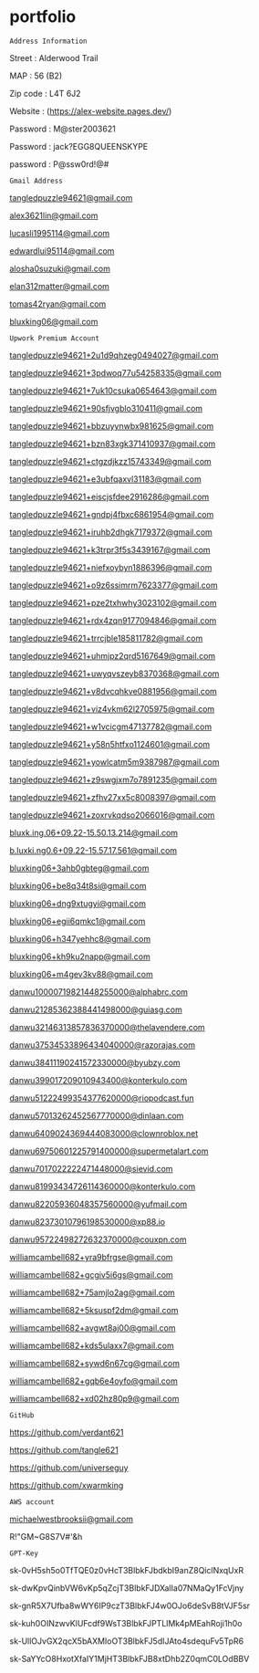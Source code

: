 # portfolio

`Address Information`

Street : Alderwood Trail

MAP : 56 (B2)

Zip code : L4T 6J2

Website : (https://alex-website.pages.dev/)

Password : M@ster2003621

Password : jack?EGG8QUEENSKYPE

password : P@ssw0rd!@#

`Gmail Address`

tangledpuzzle94621@gmail.com

alex3621lin@gmail.com

lucasli1995114@gmail.com

edwardlui95114@gmail.com

alosha0suzuki@gmail.com

elan312matter@gmail.com

tomas42ryan@gmail.com

bluxking06@gmail.com

`Upwork Premium Account`

tangledpuzzle94621+2u1d9qhzeg0494027@gmail.com

tangledpuzzle94621+3pdwoq77u54258335@gmail.com

tangledpuzzle94621+7uk10csuka0654643@gmail.com

tangledpuzzle94621+90sfjvgblo310411@gmail.com

tangledpuzzle94621+bbzuyynwbx981625@gmail.com

tangledpuzzle94621+bzn83xgk371410937@gmail.com

tangledpuzzle94621+ctgzdjkzz15743349@gmail.com

tangledpuzzle94621+e3ubfqaxvl31183@gmail.com

tangledpuzzle94621+eiscjsfdee2916286@gmail.com

tangledpuzzle94621+gndpj4fbxc6861954@gmail.com

tangledpuzzle94621+iruhb2dhgk7179372@gmail.com

tangledpuzzle94621+k3trpr3f5s3439167@gmail.com

tangledpuzzle94621+niefxoybyn1886396@gmail.com

tangledpuzzle94621+o9z6ssimrm7623377@gmail.com

tangledpuzzle94621+pze2txhwhy3023102@gmail.com

tangledpuzzle94621+rdx4zqn9177094846@gmail.com

tangledpuzzle94621+trrcjble185811782@gmail.com

tangledpuzzle94621+uhmjpz2qrd5167649@gmail.com

tangledpuzzle94621+uwyqvszeyb8370368@gmail.com

tangledpuzzle94621+v8dvcqhkve0881956@gmail.com

tangledpuzzle94621+viz4vkm62l2705975@gmail.com

tangledpuzzle94621+w1vcicgm47137782@gmail.com

tangledpuzzle94621+y58n5htfxo1124601@gmail.com

tangledpuzzle94621+yowlcatm5m9387987@gmail.com

tangledpuzzle94621+z9swgjxm7o7891235@gmail.com

tangledpuzzle94621+zfhv27xx5c8008397@gmail.com

tangledpuzzle94621+zoxrvkqdso2066016@gmail.com

bluxk.ing.06+09.22-15.50.13.214@gmail.com

b.luxki.ng0.6+09.22-15.57.17.561@gmail.com

bluxking06+3ahb0gbteg@gmail.com

bluxking06+be8q34t8si@gmail.com

bluxking06+dng9xtugyi@gmail.com

bluxking06+egii6qmkc1@gmail.com

bluxking06+h347yehhc8@gmail.com

bluxking06+kh9ku2napp@gmail.com

bluxking06+m4gev3kv88@gmail.com

danwu10000719821448255000@alphabrc.com

danwu21285362388441498000@guiasg.com

danwu32146313857836370000@thelavendere.com

danwu37534533896434040000@razorajas.com

danwu38411190241572330000@byubzy.com

danwu399017209010943400@konterkulo.com

danwu51222499354377620000@riopodcast.fun

danwu57013262452567770000@dinlaan.com

danwu6409024369444083000@clownroblox.net

danwu69750601225791400000@supermetalart.com

danwu7017022222471448000@sievid.com

danwu81993434726114360000@konterkulo.com

danwu82205936048357560000@yufmail.com

danwu82373010796198530000@xp88.io

danwu95722498272632370000@couxpn.com

williamcambell682+yra9bfrgse@gmail.com

williamcambell682+gcgiv5i6gs@gmail.com

williamcambell682+75amjlo2ag@gmail.com

williamcambell682+5ksuspf2dm@gmail.com

williamcambell682+avgwt8aj00@gmail.com

williamcambell682+kds5ulaxx7@gmail.com

williamcambell682+sywd6n67cg@gmail.com

williamcambell682+gqb6e4oyfo@gmail.com

williamcambell682+xd02hz80p9@gmail.com


`GitHub`

https://github.com/verdant621

https://github.com/tangle621

https://github.com/universeguy

https://github.com/xwarmking


`AWS account`

michaelwestbrooksii@gmail.com

R!"GM~G8S7V#'&h

`GPT-Key`

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

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

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

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

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

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

